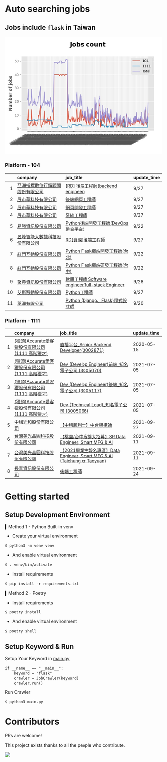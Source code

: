 # Auto searching jobs

## Jobs include `flask` in Taiwan 

 ![image](./doc/plot_img.jpg)


### Platform - 104


|    | company                                                                              | job_title                                                                                               | update_time   |
|---:|:-------------------------------------------------------------------------------------|:--------------------------------------------------------------------------------------------------------|:--------------|
|  1 | [亞洲指標數位行銷顧問股份有限公司](https://www.104.com.tw/company/d8qa7g0?jobsource=jolist_d_date)   | [[RD] 後端工程師(backend engineer)](https://www.104.com.tw/job/65dkg?jobsource=jolist_d_date)                | 9/27          |
|  2 | [展市華科技有限公司](https://www.104.com.tw/company/1a2x6blbgu?jobsource=jolist_d_date)       | [後端網頁工程師](https://www.104.com.tw/job/71amu?jobsource=jolist_d_date)                                     | 9/27          |
|  3 | [展市華科技有限公司](https://www.104.com.tw/company/1a2x6blbgu?jobsource=jolist_d_date)       | [網頁開發工程師](https://www.104.com.tw/job/78do7?jobsource=jolist_d_date)                                     | 9/27          |
|  4 | [展市華科技有限公司](https://www.104.com.tw/company/1a2x6blbgu?jobsource=jolist_d_date)       | [系統工程師](https://www.104.com.tw/job/71erc?jobsource=jolist_d_date)                                       | 9/27          |
|  5 | [易勝資訊股份有限公司](https://www.104.com.tw/company/1a2x6bj8og?jobsource=jolist_d_relevance) | [Python後端開發工程師(DevOps整合平台)](https://www.104.com.tw/job/7asvo?jobsource=jolist_d_relevance)              | 9/22          |
|  6 | [昱峰智能大數據科技股份有限公司](https://www.104.com.tw/company/1a2x6bkbn6?jobsource=jolist_d_date) | [RD[資深]後端工程師](https://www.104.com.tw/job/5x0lo?jobsource=jolist_d_date)                                 | 9/27          |
|  7 | [紅門互動股份有限公司](https://www.104.com.tw/company/oh4m67k?jobsource=jolist_d_relevance)    | [Python Flask網站開發工程師(台北)](https://www.104.com.tw/job/6xtfl?jobsource=jolist_d_relevance)                | 9/22          |
|  8 | [紅門互動股份有限公司](https://www.104.com.tw/company/oh4m67k?jobsource=jolist_d_relevance)    | [Python Flask網站研發工程師(台中)](https://www.104.com.tw/job/6kf9h?jobsource=jolist_d_relevance)                | 9/22          |
|  9 | [聚典資訊股份有限公司](https://www.104.com.tw/company/1a2x6bl0ew?jobsource=jolist_d_date)      | [軟體工程師 Software engineer/full-stack Engineer](https://www.104.com.tw/job/78evf?jobsource=jolist_d_date) | 9/28          |
| 10 | [艾斯移動股份有限公司](https://www.104.com.tw/company/cv8shww?jobsource=jolist_d_date)         | [Python工程師](https://www.104.com.tw/job/6nml7?jobsource=jolist_d_date)                                   | 9/27          |
| 11 | [萊泀有限公司](https://www.104.com.tw/company/1a2x6blg3t?jobsource=jolist_d_relevance)     | [Python (Django、Flask)程式設計師](https://www.104.com.tw/job/7cs5e?jobsource=jolist_d_relevance)             | 9/20          |

### Platform - 1111


|    | company                                                                    | job_title                                                                                                 | update_time   |
|---:|:---------------------------------------------------------------------------|:----------------------------------------------------------------------------------------------------------|:--------------|
|  1 | [(獵頭)Accurate愛客獵股份有限公司(1111 高階獵才)](https://www.1111.com.tw/corp/69647966/) | [直播平台_Senior Backend Developer(3002871)](https://www.1111.com.tw/job/85960420/)                           | 2020-05-15    |
|  2 | [(獵頭)Accurate愛客獵股份有限公司(1111 高階獵才)](https://www.1111.com.tw/corp/69647966/) | [Dev (Develop Engineer)前端_知名電子公司 (3005070)](https://www.1111.com.tw/job/97460023/)                        | 2021-07-05    |
|  3 | [(獵頭)Accurate愛客獵股份有限公司(1111 高階獵才)](https://www.1111.com.tw/corp/69647966/) | [Dev (Develop Engineer)後端_知名電子公司 (3005117)](https://www.1111.com.tw/job/97460074/)                        | 2021-07-05    |
|  4 | [(獵頭)Accurate愛客獵股份有限公司(1111 高階獵才)](https://www.1111.com.tw/corp/69647966/) | [Dev (Technical Lead)_知名電子公司 (3005066)](https://www.1111.com.tw/job/97459998/)                            | 2021-07-05    |
|  5 | [中租迪和股份有限公司](https://www.1111.com.tw/corp/2850037/)                        | [【中租超利士】中台架構師](https://www.1111.com.tw/job/97507405/)                                                     | 2021-09-27    |
|  6 | [台灣美光晶圓科技股份有限公司](https://www.1111.com.tw/corp/9622349/)                    | [【桃園/台中廠擴大招募】SR Data Engineer, Smart MFG & AI](https://www.1111.com.tw/job/97430508/)                     | 2021-09-11    |
|  7 | [台灣美光晶圓科技股份有限公司](https://www.1111.com.tw/corp/9622349/)                    | [【2021畢業生報名專區】Data Engineer, Smart MFG & AI (Taichung or Taoyuan)](https://www.1111.com.tw/job/97430572/) | 2021-09-11    |
|  8 | [長青資訊股份有限公司](https://www.1111.com.tw/corp/71694811/)                       | [後端工程師](https://www.1111.com.tw/job/85012186/)                                                            | 2021-09-24    |



# Getting started
## Setup Development Environment
▍Method 1 - Python Built-in venv

- Create your virtual environment
```
$ python3 -m venv venv
```
- And enable virtual environment
```
$ . venv/bin/activate
```
- Install requirements
```
$ pip install -r requirements.txt 
```

▍Method 2 - Poetry
- Install requirements
```
$ poetry install
```
- And enable virtual environment
```
$ poetry shell
```

## Setup Keyword & Run

Setup Your Keyword in [main.py](./main.py#L88)
```
if __name__ == "__main__":
    keyword = "flask"
    crawler = JobCrawler(keyword)
    crawler.run()
```

Run Crawler
```
$ python3 main.py
```

# Contributors
PRs are welcome!

This project exists thanks to all the people who contribute.

<a href="https://github.com/hsuanchi/auto-search-flask-job/graphs/contributors">
  <img src="https://contrib.rocks/image?repo=hsuanchi/auto-search-flask-job"/>
</a>
